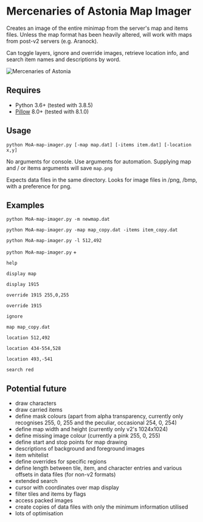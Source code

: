# Mercenaries of Astonia Map Imager
Creates an image of the entire minimap from the server's map and items files. Unless the map format has been heavily altered, will work with maps from post-v2 servers (e.g. Aranock).

Can toggle layers, ignore and override images, retrieve location info, and search item names and descriptions by word.

![Mercenaries of Astonia](https://i.imgur.com/NxkAlBq.png)

## Requires
- Python 3.6+ (tested with 3.8.5)
- [Pillow](https://pillow.readthedocs.io/) 8.0+ (tested with 8.1.0)

## Usage
`python MoA-map-imager.py [-map map.dat] [-items item.dat] [-location x,y]`

No arguments for console. Use arguments for automation. Supplying map and / or items arguments will save `map.png`

Expects data files in the same directory. Looks for image files in /png, /bmp, with a preference for png.

## Examples

`python MoA-map-imager.py -m newmap.dat`

`python MoA-map-imager.py -map map_copy.dat -items item_copy.dat`

`python MoA-map-imager.py -l 512,492`

`python MoA-map-imager.py` + 

`help`

`display map`

`display 1915`

`override 1915 255,0,255`

`override 1915`

`ignore`

`map map_copy.dat`

`location 512,492`

`location 434-554,528`

`location 493,-541`

`search red`

## Potential future

- draw characters
- draw carried items
- define mask colours (apart from alpha transparency, currently only recognises 255, 0, 255 and the peculiar, occasional 254, 0, 254)
- define map width and height (currently only v2's 1024x1024)
- define missing image colour (currently a pink 255, 0, 255)
- define start and stop points for map drawing
- descriptions of background and foreground images
- item whitelist
- define overrides for specific regions
- define length between tile, item, and character entries and various offsets in data files (for non-v2 formats)
- extended search
- cursor with coordinates over map display
- filter tiles and items by flags
- access packed images
- create copies of data files with only the minimum information utilised
- lots of optimisation
